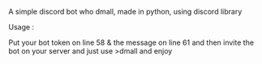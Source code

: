 A simple discord bot who dmall, made in python, using discord library

Usage :

Put your bot token on line 58 & the message on line 61 and then invite the bot on your server
and just use >dmall and enjoy
